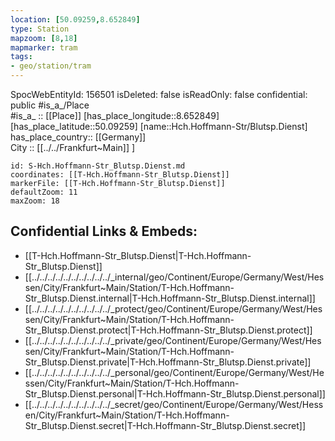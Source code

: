 ```yaml
---
location: [50.09259,8.652849] 
type: Station 
mapzoom: [8,18] 
mapmarker: tram 
tags:
- geo/station/tram
---
```

SpocWebEntityId: 156501
isDeleted: false
isReadOnly: false
confidential: public
#is_a_/Place  
#is_a_ :: [[Place]] 
[has_place_longitude::8.652849] 
[has_place_latitude::50.09259] 
[name::Hch.Hoffmann-Str/Blutsp.Dienst] 
has_place_country:: [[Germany]]  
City :: [[../../Frankfurt~Main]] ] 


```leaflet
id: S-Hch.Hoffmann-Str_Blutsp.Dienst.md
coordinates: [[T-Hch.Hoffmann-Str_Blutsp.Dienst]] 
markerFile: [[T-Hch.Hoffmann-Str_Blutsp.Dienst]] 
defaultZoom: 11 
maxZoom: 18
```


## Confidential Links & Embeds: 
- [[T-Hch.Hoffmann-Str_Blutsp.Dienst|T-Hch.Hoffmann-Str_Blutsp.Dienst]] 
- [[../../../../../../../../../../_internal/geo/Continent/Europe/Germany/West/Hessen/City/Frankfurt~Main/Station/T-Hch.Hoffmann-Str_Blutsp.Dienst.internal|T-Hch.Hoffmann-Str_Blutsp.Dienst.internal]] 
- [[../../../../../../../../../../_protect/geo/Continent/Europe/Germany/West/Hessen/City/Frankfurt~Main/Station/T-Hch.Hoffmann-Str_Blutsp.Dienst.protect|T-Hch.Hoffmann-Str_Blutsp.Dienst.protect]] 
- [[../../../../../../../../../../_private/geo/Continent/Europe/Germany/West/Hessen/City/Frankfurt~Main/Station/T-Hch.Hoffmann-Str_Blutsp.Dienst.private|T-Hch.Hoffmann-Str_Blutsp.Dienst.private]] 
- [[../../../../../../../../../../_personal/geo/Continent/Europe/Germany/West/Hessen/City/Frankfurt~Main/Station/T-Hch.Hoffmann-Str_Blutsp.Dienst.personal|T-Hch.Hoffmann-Str_Blutsp.Dienst.personal]] 
- [[../../../../../../../../../../_secret/geo/Continent/Europe/Germany/West/Hessen/City/Frankfurt~Main/Station/T-Hch.Hoffmann-Str_Blutsp.Dienst.secret|T-Hch.Hoffmann-Str_Blutsp.Dienst.secret]] 
